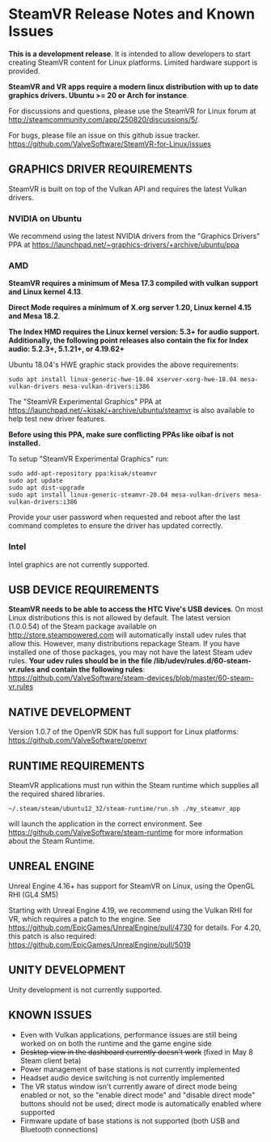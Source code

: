 # SteamVR Release Notes and Known Issues

**This is a development release**. It is intended to allow developers to start creating SteamVR content for Linux platforms. Limited hardware support is provided.

**SteamVR and VR apps require a modern linux distribution with up to date graphics drivers. Ubuntu >= 20 or Arch for instance**.

For discussions and questions, please use the SteamVR for Linux forum at http://steamcommunity.com/app/250820/discussions/5/.

For bugs, please file an issue on this github issue tracker. https://github.com/ValveSoftware/SteamVR-for-Linux/issues

## GRAPHICS DRIVER REQUIREMENTS

SteamVR is built on top of the Vulkan API and requires the latest Vulkan drivers.

### NVIDIA on Ubuntu

We recommend using the latest NVIDIA drivers from the "Graphics Drivers" PPA at https://launchpad.net/~graphics-drivers/+archive/ubuntu/ppa

### AMD

**SteamVR requires a minimum of Mesa 17.3 compiled with vulkan support and Linux
kernel 4.13**.

**Direct Mode requires a minimum of X.org server 1.20, Linux kernel 4.15 and Mesa 18.2**.

**The Index HMD requires the Linux kernel version: 5.3+ for audio support.
Additionally, the following point releases also contain the fix for Index
audio: 5.2.3+, 5.1.21+, or 4.19.62+**

Ubuntu 18.04's HWE graphic stack provides the above requirements:
```
sudo apt install linux-generic-hwe-18.04 xserver-xorg-hwe-18.04 mesa-vulkan-drivers mesa-vulkan-drivers:i386
```

The "SteamVR Experimental Graphics" PPA at https://launchpad.net/~kisak/+archive/ubuntu/steamvr is also available to help test new driver features.

**Before using this PPA, make sure conflicting PPAs like oibaf is not installed.**

To setup "SteamVR Experimental Graphics" run:
```
sudo add-apt-repository ppa:kisak/steamvr
sudo apt update
sudo apt dist-upgrade
sudo apt install linux-generic-steamvr-20.04 mesa-vulkan-drivers mesa-vulkan-drivers:i386
```

Provide your user password when requested and reboot after the last command
completes to ensure the driver has updated correctly.

### Intel

Intel graphics are not currently supported.

## USB DEVICE REQUIREMENTS

**SteamVR needs to be able to access the HTC Vive's USB devices**. On most Linux distributions this is not allowed by default. The latest version (1.0.0.54) of the Steam package available on http://store.steampowered.com will automatically install udev rules that allow this. However, many distributions repackage Steam. If you have installed one of those packages, you may not have the latest Steam udev rules. **Your udev rules should be in the file /lib/udev/rules.d/60-steam-vr.rules and contain the following rules**: https://github.com/ValveSoftware/steam-devices/blob/master/60-steam-vr.rules

## NATIVE DEVELOPMENT

Version 1.0.7 of the OpenVR SDK has full support for Linux platforms: https://github.com/ValveSoftware/openvr

## RUNTIME REQUIREMENTS

SteamVR applications must run within the Steam runtime which supplies all the required shared libraries. 

    ~/.steam/steam/ubuntu12_32/steam-runtime/run.sh ./my_steamvr_app

will launch the application in the correct environment. See https://github.com/ValveSoftware/steam-runtime for more information about the Steam Runtime.

## UNREAL ENGINE

Unreal Engine 4.16+ has support for SteamVR on Linux, using the OpenGL RHI (GL4 SM5)

Starting with Unreal Engine 4.19, we recommend using the Vulkan RHI for VR, which requires a patch to the engine. See https://github.com/EpicGames/UnrealEngine/pull/4730 for details. For 4.20, this patch is also required: https://github.com/EpicGames/UnrealEngine/pull/5019

## UNITY DEVELOPMENT

Unity development is not currently supported.

## KNOWN ISSUES
* Even with Vulkan applications, performance issues are still being worked on on both the runtime and the game engine side
* ~~Desktop view in the dashboard currently doesn't work~~ (fixed in May 8 Steam client beta)
* Power management of base stations is not currently implemented
* Headset audio device switching is not currently implemented
* The VR status window isn't currently aware of direct mode being enabled or not, so the "enable direct mode" and "disable direct mode" buttons should not be used; direct mode is automatically enabled where supported
* Firmware update of base stations is not supported (both USB and Bluetooth connections)
